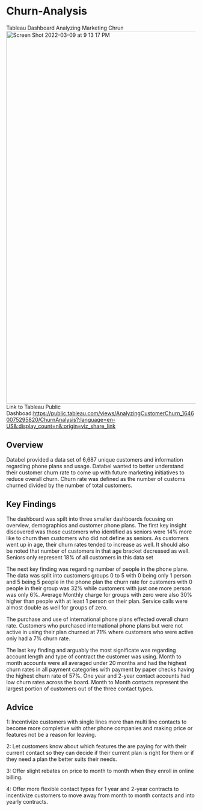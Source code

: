 # Churn-Analysis
Tableau Dashboard Analyzing Marketing Chrun
<img width="988" alt="Screen Shot 2022-03-09 at 9 13 17 PM" src="https://user-images.githubusercontent.com/89617557/157594217-a53faae7-cf45-48e3-9a89-4b267a24c6d7.png">
Link to Tableau Public Dashboad:https://public.tableau.com/views/AnalyzingCustomerChurn_16460075295820/ChurnAnalysis?:language=en-US&:display_count=n&:origin=viz_share_link
## Overview
Databel provided a data set of 6,687 unique customers and information regarding phone plans and usage. Databel wanted to better understand their customer churn rate to come up with future marketing initiatives to reduce overall churn. Churn rate was defined as the number of customs churned divided by the number of total customers.
## Key Findings 
The dashboard was spilt into three smaller dashboards focusing on overview, demographics and customer phone plans. The first key insight discovered was those customers who 
identified as seniors were 14% more like to churn then customers who did not define as seniors. As customers went up in age, their churn rates tended to increase 
as well. It should also be noted that number of customers in that age bracket decreased as well. Seniors only represent 18% of all customers in this data set 

The next key finding was regarding number of people in the phone plane. The data was split into customers groups 0 to 5 with 0 being only 1 person and 5 being 5 
people in the phone plan the churn rate for customers with 0 people in their group was 32% while customers with just one more person was only 6%. Average Monthly charge for groups
with zero were also 30% higher than people with at least 1 person on their plan. Service calls were almost double as well for groups of zero.

The purchase and use of international phone plans effected overall churn rate. Customers who purchased international phone plans but were not active in using their plan churned at 71% where customers who were active only had a 7% churn rate. 

The last key finding and arguably the most significate was regarding account length and type of contract the customer was using. Month to month accounts were all averaged under 20 months and had the highest churn rates in all payment categories with payment by paper checks having the highest churn rate of 57%. One year and 2-year contact accounts had low churn rates across the board. Month to Month contacts represent the largest portion of customers out of the three contact types. 
## Advice 

1: Incentivize customers with single lines more than multi line contacts to become more completive with other phone companies and making price or features not be a reason for leaving.

2: Let customers know about which features the are paying for with their current contact so they can decide if their current plan is right for them or if they need a plan the better suits their needs. 

3: Offer slight rebates on price to month to month when they enroll in online billing.

4: Offer more flexible contact types for 1 year and 2-year contracts to incentivize customers to move away from month to month contacts and into yearly contracts. 


